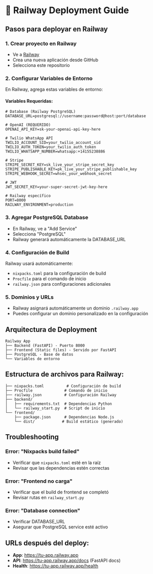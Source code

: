 # 🚄 Railway Deployment Guide

## Pasos para deployar en Railway

### 1. Crear proyecto en Railway
- Ve a [Railway](https://railway.app)
- Crea una nueva aplicación desde GitHub
- Selecciona este repositorio

### 2. Configurar Variables de Entorno
En Railway, agrega estas variables de entorno:

#### Variables Requeridas:
```env
# Database (Railway PostgreSQL)
DATABASE_URL=postgresql://username:password@host:port/database

# OpenAI (REQUERIDO)
OPENAI_API_KEY=sk-your-openai-api-key-here

# Twilio WhatsApp API
TWILIO_ACCOUNT_SID=your_twilio_account_sid
TWILIO_AUTH_TOKEN=your_twilio_auth_token
TWILIO_WHATSAPP_NUMBER=whatsapp:+14155238886

# Stripe
STRIPE_SECRET_KEY=sk_live_your_stripe_secret_key
STRIPE_PUBLISHABLE_KEY=pk_live_your_stripe_publishable_key
STRIPE_WEBHOOK_SECRET=whsec_your_webhook_secret

# JWT
JWT_SECRET_KEY=your-super-secret-jwt-key-here

# Railway específico
PORT=8000
RAILWAY_ENVIRONMENT=production
```

### 3. Agregar PostgreSQL Database
- En Railway, ve a "Add Service" 
- Selecciona "PostgreSQL"
- Railway generará automáticamente la DATABASE_URL

### 4. Configuración de Build
Railway usará automáticamente:
- `nixpacks.toml` para la configuración de build
- `Procfile` para el comando de inicio
- `railway.json` para configuraciones adicionales

### 5. Dominios y URLs
- Railway asignará automáticamente un dominio `.railway.app`
- Puedes configurar un dominio personalizado en la configuración

## Arquitectura de Deployment

```
Railway App
├── Backend (FastAPI) - Puerto 8000
├── Frontend (Static files) - Servido por FastAPI
├── PostgreSQL - Base de datos
└── Variables de entorno
```

## Estructura de archivos para Railway:
```
├── nixpacks.toml          # Configuración de build
├── Procfile              # Comando de inicio
├── railway.json          # Configuración Railway
├── backend/
│   ├── requirements.txt  # Dependencias Python
│   └── railway_start.py  # Script de inicio
└── frontend/
    ├── package.json      # Dependencias Node.js
    └── dist/            # Build estático (generado)
```

## Troubleshooting

### Error: "Nixpacks build failed"
- Verificar que `nixpacks.toml` esté en la raíz
- Revisar que las dependencias estén correctas

### Error: "Frontend no carga"
- Verificar que el build de frontend se completó
- Revisar rutas en `railway_start.py`

### Error: "Database connection"
- Verificar DATABASE_URL
- Asegurar que PostgreSQL service esté activo

## URLs después del deploy:
- **App**: https://tu-app.railway.app
- **API**: https://tu-app.railway.app/docs (FastAPI docs)
- **Health**: https://tu-app.railway.app/health